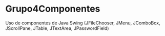 # Grupo4Componentes
Uso de componentes de Java Swing (JFileChooser, JMenu, JComboBox, JScrollPane, JTable, JTextArea, JPasswordField)
